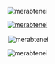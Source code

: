 <p align="center"><img align="center" src="https://github-readme-stats.vercel.app/api/top-langs/?username=merabtenei&layout=compact&hide_border=true&bg_color=00000000&theme=transparent&langs_count=10" alt="merabtenei" /></p>

<p align="center">
    <a href="https://github.com/ryo-ma/github-profile-trophy">
        <img src="https://github-profile-trophy.vercel.app/?username=merabtenei&theme=theme=transparent&no-bg=true&no-frame=true&column=4" alt="merabtenei"/>
    </a>
</p>

<p align="center">&nbsp;<img align="center" src="https://github-readme-stats.vercel.app/api?username=merabtenei&show_icons=true&theme=transparent" alt="merabtenei" /></p>

<p align="center"><img align="center" src="https://github-readme-streak-stats.herokuapp.com/?user=merabtenei" alt="merabtenei" /></p>
